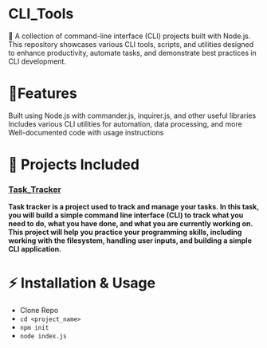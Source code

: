 # CLI_Tools

🚀 A collection of command-line interface (CLI) projects built with Node.js. This repository showcases various CLI tools, scripts, and utilities designed to enhance productivity, automate tasks, and demonstrate best practices in CLI development.

# 🔹Features
Built using Node.js with commander.js, inquirer.js, and other useful libraries
Includes various CLI utilities for automation, data processing, and more
Well-documented code with usage instructions
# 📌 Projects Included
### [Task_Tracker](Task_Tracker/) <br/>
**Task tracker is a project used to track and manage your tasks. In this task, you will build a simple command line interface (CLI) to track what you need to do, what you have done, and what you are currently working on. This project will help you practice your programming skills, including working with the filesystem, handling user inputs, and building a simple CLI application.**


# ⚡ Installation & Usage
- Clone Repo
- `cd <project_name>`
- `npm init`
- `node index.js`